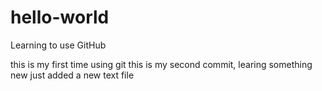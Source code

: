 # hello-world
Learning to use GitHub

this is my first time using git
this is my second commit, learing something new
just added a new text file
